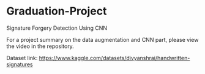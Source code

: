 # Graduation-Project
Signature Forgery Detection Using CNN

For a project summary on the data augmentation and CNN part, please view the video in the repository.

Dataset link:
https://www.kaggle.com/datasets/divyanshrai/handwritten-signatures

